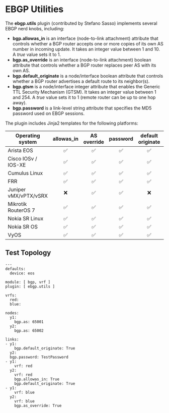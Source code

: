 # EBGP Utilities

The **ebgp.utils** plugin (contributed by Stefano Sasso) implements several EBGP nerd knobs, including:

* **bgp.allowas_in** is an interface (node-to-link attachment) attribute that controls whether a BGP router accepts one or more copies of its own AS number in incoming update. It takes an integer value between 1 and 10. A *true* value sets it to 1.
* **bgp.as_override** is an interface (node-to-link attachment) boolean attribute that controls whether a BGP router replaces peer AS with its own AS.
* **bgp.default_originate** is a node/interface boolean attribute that controls whether a BGP router advertises a default route to its neighbor(s).
* **bgp.gtsm** is a node/interface integer attribute that enables the Generic TTL Security Mechanism (GTSM). It takes an integer value between 1 and 254. A *true* value sets it to 1 (remote router can be up to one hop away).
* **bgp.password** is a link-level string attribute that specifies the MD5 password used on EBGP sessions.

The plugin includes Jinja2 templates for the following platforms:

| Operating system    | allowas_in | AS<br>override | password | default<br>originate | GTSM |
| ------------------- | :--------: | :---------: | :------: | :---------------: | :--: |
| Arista EOS          |      ✅    |     ✅      |    ✅    |     ✅                | ✅  |
| Cisco IOSv / IOS-XE |      ✅    |     ✅      |    ✅    |    ✅                | ✅  |
| Cumulus Linux       |      ✅    |     ✅      |    ✅    |    ✅                | ✅  |
| FRR                 |      ✅    |     ✅      |    ✅    |    ✅                | ✅  |
| Juniper vMX/vPTX/vSRX |     ❌    |     ✅      |    ✅    |    ❌                 |  ❌  |
| Mikrotik RouterOS 7 |      ✅    |     ✅      |    ✅    |    ✅                |  ❌  |
| Nokia SR Linux      |      ✅    |     ✅      |    ✅    |    ✅                |  ❌  |
| Nokia SR OS         |      ✅    |     ✅      |    ✅    |    ✅                |  ❌  |
| VyOS                |      ✅    |     ✅      |    ✅    |    ✅                |  ❌  |

## Test Topology

```
---
defaults:
  device: eos

module: [ bgp, vrf ]
plugin: [ ebgp.utils ]

vrfs:
  red:
  blue:

nodes:
  y1:
    bgp.as: 65001
  y2:
    bgp.as: 65002

links:
- y1:
    bgp.default_originate: True
  y2:
  bgp.password: TestPassword
- y1:
    vrf: red
  y2:
    vrf: red
    bgp.allowas_in: True
    bgp.default_originate: True
- y1:
    vrf: blue
  y2:
    vrf: blue
    bgp.as_override: True
```
